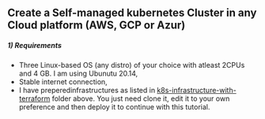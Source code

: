 ## Create a Self-managed kubernetes Cluster in any Cloud platform (AWS, GCP or Azur)

##### 1) Requirements

- Three Linux-based OS (any distro) of your choice with atleast 2CPUs and 4 GB. I am using Ubunutu 20.14,
- Stable internet connection,
- I have preperedinfrastructures as listed in [k8s-infrastructure-with-terraform](https://github.com/asongent/Create-Self-Managed-k8s-Cluster/tree/master/k8s-infrastructure-with-terraform) folder above. You just need clone it, edit it to your own preference and then deploy it to continue with this tutorial.  